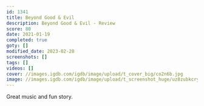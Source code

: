 ```yaml
---
id: 1341
title: Beyond Good & Evil
description: Beyond Good & Evil - Review
score: 80
date: 2021-01-19
completed: true
goty: []
modified_date: 2023-02-28
screenshots: []
tags: []
videos: []
cover: //images.igdb.com/igdb/image/upload/t_cover_big/co2n6b.jpg
image: //images.igdb.com/igdb/image/upload/t_screenshot_huge/uz8zubkcryfmgsclgkua.jpg
---
```

Great music and fun story.